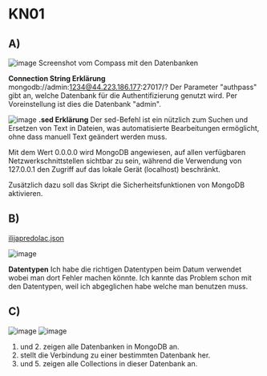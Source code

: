 # KN01

## A)
![image](https://github.com/Ilija44/m165/assets/113606362/e59e3673-04b6-4908-a9f4-29a979edd809)
Screenshot vom Compass mit den Datenbanken

**Connection String Erklärung**
mongodb://admin:1234@44.223.186.177:27017/?
Der Parameter "authpass" gibt an, welche Datenbank für die Authentifizierung genutzt wird. Per Voreinstellung ist dies die Datenbank "admin".

![image](https://github.com/Ilija44/m165/assets/113606362/b7e0d813-d26b-4d4d-b9c3-21b53cd7559f)
**.sed Erklärung**
Der sed-Befehl ist ein nützlich zum Suchen und Ersetzen von Text in Dateien, was automatisierte Bearbeitungen ermöglicht, ohne dass manuell Text geändert werden muss.

Mit dem Wert 0.0.0.0 wird MongoDB angewiesen, auf allen verfügbaren Netzwerkschnittstellen sichtbar zu sein, während die Verwendung von 127.0.0.1 den Zugriff auf das lokale Gerät (localhost) beschränkt.

Zusätzlich dazu soll das Skript die Sicherheitsfunktionen von MongoDB aktivieren.

## B)
[ilijapredolac.json](https://github.com/Ilija44/m165/blob/main/KN01/Predolac.Ilija.json)

![image](https://github.com/Ilija44/m165/assets/113606362/89a90695-e454-4201-8087-3feafc704443)

**Datentypen**
Ich habe die richtigen Datentypen beim Datum verwendet wobei man dort Fehler machen könnte.
Ich kannte das Problem schon mit den Datentypen, weil ich abgeglichen habe welche man benutzen muss.

## C)
![image](https://github.com/Ilija44/m165/assets/113606362/ebbafa78-f58f-44e4-ac4b-06d794fb75bb)
![image](https://github.com/Ilija44/m165/assets/113606362/60091f67-0eff-4dae-9204-746c59895baf)


1. und 2. zeigen alle Datenbanken in MongoDB an.
3. stellt die Verbindung zu einer bestimmten Datenbank her.
4. und 5. zeigen alle Collections in dieser Datenbank an.
